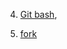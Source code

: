 
4. [Git bash](https://git-scm.com/download/win),
 
5. [fork](https://help.github.com/articles/fork-a-repo/)